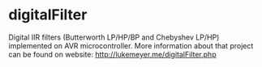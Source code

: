 # digitalFilter
Digital IIR filters (Butterworth LP/HP/BP and Chebyshev LP/HP) implemented on AVR microcontroller.
More information about that project can be found on website: http://lukemeyer.me/digitalFilter.php
